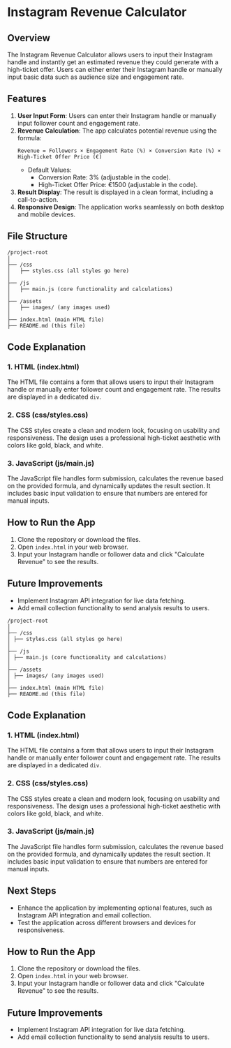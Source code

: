 # Instagram Revenue Calculator

## Overview

The Instagram Revenue Calculator allows users to input their Instagram handle and instantly get an estimated revenue they could generate with a high-ticket offer. Users can either enter their Instagram handle or manually input basic data such as audience size and engagement rate.

## Features

1. **User Input Form**: Users can enter their Instagram handle or manually input follower count and engagement rate.
2. **Revenue Calculation**: The app calculates potential revenue using the formula:
   ```
   Revenue = Followers × Engagement Rate (%) × Conversion Rate (%) × High-Ticket Offer Price (€)
   ```
   - Default Values:
     - Conversion Rate: 3% (adjustable in the code).
     - High-Ticket Offer Price: €1500 (adjustable in the code).
3. **Result Display**: The result is displayed in a clean format, including a call-to-action.
4. **Responsive Design**: The application works seamlessly on both desktop and mobile devices.

## File Structure

```
/project-root  
│  
├── /css  
│   ├── styles.css (all styles go here)  
│  
├── /js  
│   ├── main.js (core functionality and calculations)  
│  
├── /assets  
│   ├── images/ (any images used)  
│  
├── index.html (main HTML file)  
├── README.md (this file)  
```

## Code Explanation

### 1. HTML (index.html)

The HTML file contains a form that allows users to input their Instagram handle or manually enter follower count and engagement rate. The results are displayed in a dedicated `div`.

### 2. CSS (css/styles.css)

The CSS styles create a clean and modern look, focusing on usability and responsiveness. The design uses a professional high-ticket aesthetic with colors like gold, black, and white.

### 3. JavaScript (js/main.js)

The JavaScript file handles form submission, calculates the revenue based on the provided formula, and dynamically updates the result section. It includes basic input validation to ensure that numbers are entered for manual inputs.

## How to Run the App

1. Clone the repository or download the files.
2. Open `index.html` in your web browser.
3. Input your Instagram handle or follower data and click "Calculate Revenue" to see the results.

## Future Improvements

- Implement Instagram API integration for live data fetching.
- Add email collection functionality to send analysis results to users.

```
/project-root
│
├── /css
│ ├── styles.css (all styles go here)
│
├── /js
│ ├── main.js (core functionality and calculations)
│
├── /assets
│ ├── images/ (any images used)
│
├── index.html (main HTML file)
├── README.md (this file)
```

## Code Explanation

### 1. HTML (index.html)

The HTML file contains a form that allows users to input their Instagram handle or manually enter follower count and engagement rate. The results are displayed in a dedicated `div`.

### 2. CSS (css/styles.css)

The CSS styles create a clean and modern look, focusing on usability and responsiveness. The design uses a professional high-ticket aesthetic with colors like gold, black, and white.

### 3. JavaScript (js/main.js)

The JavaScript file handles form submission, calculates the revenue based on the provided formula, and dynamically updates the result section. It includes basic input validation to ensure that numbers are entered for manual inputs.

## Next Steps

- Enhance the application by implementing optional features, such as Instagram API integration and email collection.
- Test the application across different browsers and devices for responsiveness.

## How to Run the App

1. Clone the repository or download the files.
2. Open `index.html` in your web browser.
3. Input your Instagram handle or follower data and click "Calculate Revenue" to see the results.

## Future Improvements

- Implement Instagram API integration for live data fetching.
- Add email collection functionality to send analysis results to users.